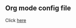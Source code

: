 ## Org mode config file
  Click [here](https://github.com/dangnm/w_d_emacs_dotfiles/blob/main/config.org#doom-emacs-dotfiles "Org mode config file")
